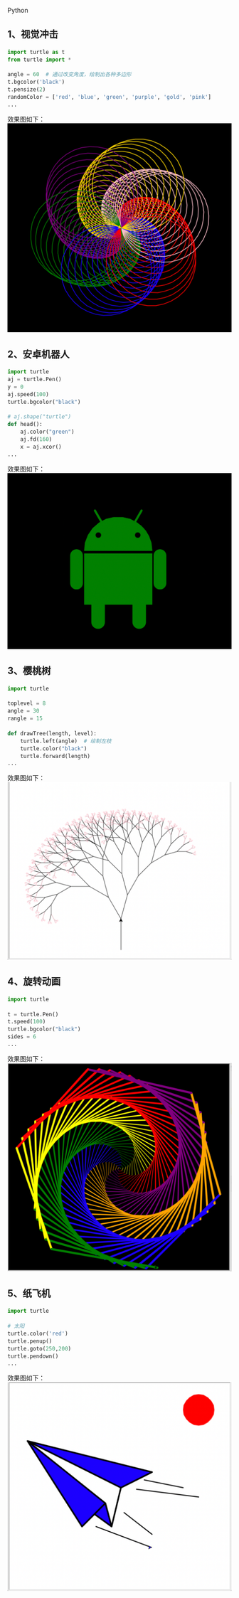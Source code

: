 Python
<a name="q0iXp"></a>
## 1、视觉冲击
```python
import turtle as t
from turtle import *

angle = 60  # 通过改变角度，绘制出各种多边形
t.bgcolor('black')
t.pensize(2)
randomColor = ['red', 'blue', 'green', 'purple', 'gold', 'pink']
...
```
效果图如下：<br />![](./img/1651193638452-0f634387-f8f9-4446-82e0-a164a47f7bda.png)
<a name="HzUCm"></a>
## 2、安卓机器人
```python
import turtle
aj = turtle.Pen()
y = 0
aj.speed(100)
turtle.bgcolor("black")

# aj.shape("turtle")
def head():
    aj.color("green")
    aj.fd(160)
    x = aj.xcor()
...
```
效果图如下：<br />![](./img/1651193638418-d0edd4d1-e049-40d5-ae06-5d0baddba047.png)
<a name="Qwb2g"></a>
## 3、樱桃树
```python
import turtle

toplevel = 8
angle = 30
rangle = 15

def drawTree(length, level):
    turtle.left(angle)  # 绘制左枝
    turtle.color("black")
    turtle.forward(length)
...
```
效果图如下：<br />![](./img/1651193638470-fd4bd2b0-09f4-437b-8a6b-4c25df643755.png)
<a name="IMFix"></a>
## 4、旋转动画
```python
import turtle

t = turtle.Pen()
t.speed(100)
turtle.bgcolor("black")
sides = 6
...
```
效果图如下：<br />![](./img/1651193638490-79e5a81a-1a67-4d97-b4d2-f13e63e03fae.png)
<a name="MlLMg"></a>
## 5、纸飞机
```python
import turtle

# 太阳
turtle.color('red')
turtle.penup()
turtle.goto(250,200)
turtle.pendown()
...
```
效果图如下：<br />![](./img/1651193638516-55fcb2f0-ceed-4cfd-8e02-ed5692821b6b.png)
